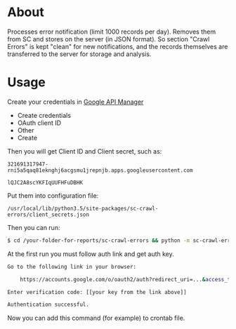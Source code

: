 # About

Processes error notification (limit 1000 records per day). Removes them from SC and stores on the server (in JSON format). So section "Crawl Errors" is kept "clean" for new notifications, and the records themselves are transferred to the server for storage and analysis.

# Usage

Create your credentials in [Google API Manager](https://console.developers.google.com)

* Create credentials
* OAuth client ID
* Other
* Create

Then you will get Client ID and Client secret, such as:

`321691317947-rni5a5qaq81eknghj6acgsmu1jrepnjb.apps.googleusercontent.com`

`lQJC2A8scYKFIqUUFHFuDBHK`

Put them into configuration file:

`/usr/local/lib/python3.5/site-packages/sc-crawl-errors/client_secrets.json`

Then you can run:

```bash
$ cd /your-folder-for-reports/sc-crawl-errors && python -m sc-crawl-errors.main -u https://repka.ua -c notFound -p web --noauth_local_webserver
```

At the first run you must follow auth link and get auth key.

```bash
Go to the following link in your browser:

    https://accounts.google.com/o/oauth2/auth?redirect_uri=...&access_type=offline&response_type=code

Enter verification code: [[your key from the link above]]

Authentication successful.
```

Now you can add this command (for example) to crontab file.

